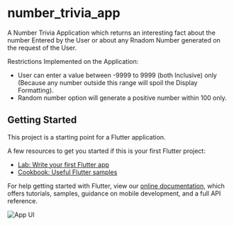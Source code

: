 # number_trivia_app

A Number Trivia Application which returns an interesting fact about the number Entered by the User or
about any Rnadom Number generated on the request of the User.

Restrictions Implemented on the Application:
- User can enter a value between -9999 to 9999 (both Inclusive) only (Because any number outside this range   will spoil the Display Formatting).
- Random number option will generate a positive number within 100 only.

## Getting Started

This project is a starting point for a Flutter application.

A few resources to get you started if this is your first Flutter project:

- [Lab: Write your first Flutter app](https://flutter.dev/docs/get-started/codelab)
- [Cookbook: Useful Flutter samples](https://flutter.dev/docs/cookbook)

For help getting started with Flutter, view our
[online documentation](https://flutter.dev/docs), which offers tutorials,
samples, guidance on mobile development, and a full API reference.

![App UI](images/AppUI.gif)